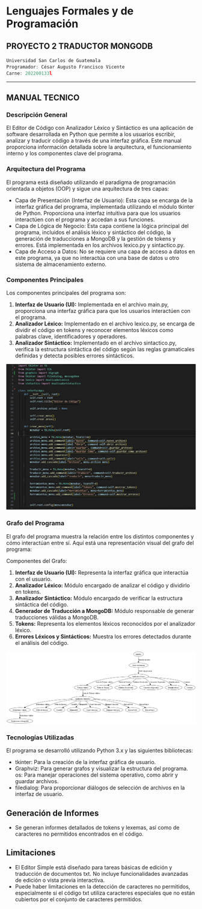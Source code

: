 # Lenguajes Formales y de Programación
## PROYECTO 2 TRADUCTOR MONGODB
```js
Universidad San Carlos de Guatemala
Programador: César Augusto Francisco Vicente
Carne: 202200133l
```
---
## MANUAL TECNICO
### Descripción General
El Editor de Código con Analizador Léxico y Sintáctico es una aplicación de software desarrollada en Python que permite a los usuarios escribir, analizar y traducir código a través de una interfaz gráfica. Este manual proporciona información detallada sobre la arquitectura, el funcionamiento interno y los componentes clave del programa.

###  Arquitectura del Programa
El programa está diseñado utilizando el paradigma de programación orientada a objetos (OOP) y sigue una arquitectura de tres capas:

* Capa de Presentación (Interfaz de Usuario): Esta capa se encarga de la interfaz gráfica del programa, implementada utilizando el módulo tkinter de Python. Proporciona una interfaz intuitiva para que los usuarios interactúen con el programa y accedan a sus funciones.
* Capa de Lógica de Negocio: Esta capa contiene la lógica principal del programa, incluidos el análisis léxico y sintáctico del código, la generación de traducciones a MongoDB y la gestión de tokens y errores. Está implementada en los archivos lexico.py y sintactico.py.
* Capa de Acceso a Datos: No se requiere una capa de acceso a datos en este programa, ya que no interactúa con una base de datos u otro sistema de almacenamiento externo.

### Componentes Principales
Los componentes principales del programa son:

1. **Interfaz de Usuario (UI):** Implementada en el archivo main.py, proporciona una interfaz gráfica para que los usuarios interactúen con el programa.
2. **Analizador Léxico:** Implementado en el archivo lexico.py, se encarga de dividir el código en tokens y reconocer elementos léxicos como palabras clave, identificadores y operadores.
3. **Analizador Sintáctico:** Implementado en el archivo sintactico.py, verifica la estructura sintáctica del código según las reglas gramaticales definidas y detecta posibles errores sintácticos.

![Memexd](T_Inicio.png)


### Grafo del Programa
El grafo del programa muestra la relación entre los distintos componentes y cómo interactúan entre sí. Aquí está una representación visual del grafo del programa:

Componentes del Grafo:
1. **Interfaz de Usuario (UI):** Representa la interfaz gráfica que interactúa con el usuario.
2. **Analizador Léxico:** Módulo encargado de analizar el código y dividirlo en tokens.
3. **Analizador Sintáctico:** Módulo encargado de verificar la estructura sintáctica del código.
4. **Generador de Traducción a MongoDB:** Módulo responsable de generar traducciones válidas a MongoDB.
5. **Tokens:** Representa los elementos léxicos reconocidos por el analizador léxico.
6. **Errores Léxicos y Sintácticos:** Muestra los errores detectados durante el análisis del código.

![Memexd](T_grafo.png)

### Tecnologías Utilizadas
El programa se desarrolló utilizando Python 3.x y las siguientes bibliotecas:

* tkinter: Para la creación de la interfaz gráfica de usuario.
* Graphviz: Para generar grafos y visualizar la estructura del programa.
os: Para manejar operaciones del sistema operativo, como abrir y guardar archivos.
* filedialog: Para proporcionar diálogos de selección de archivos en la interfaz de usuario.

## Generación de Informes
* Se generan informes detallados de tokens y lexemas, así como de caracteres no permitidos encontrados en el código.

## Limitaciones
* El Editor Simple está diseñado para tareas básicas de edición y traducción de documentos txt. No incluye funcionalidades avanzadas de edición o vista previa interactiva.
* Puede haber limitaciones en la detección de caracteres no permitidos, especialmente si el código txt utiliza caracteres especiales que no están cubiertos por el conjunto de caracteres permitidos.
